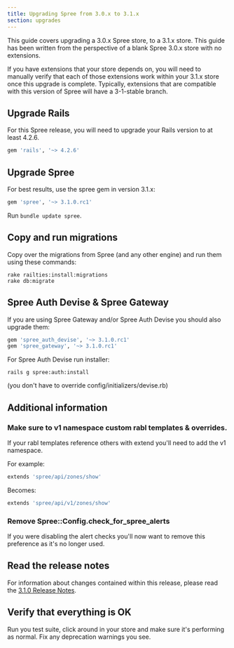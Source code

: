 ```yaml
---
title: Upgrading Spree from 3.0.x to 3.1.x
section: upgrades
---
```


This guide covers upgrading a 3.0.x Spree store, to a 3.1.x store. This
guide has been written from the perspective of a blank Spree 3.0.x store with
no extensions.

If you have extensions that your store depends on, you will need to manually
verify that each of those extensions work within your 3.1.x store once this
upgrade is complete. Typically, extensions that are compatible with this
version of Spree will have a 3-1-stable branch.

## Upgrade Rails

For this Spree release, you will need to upgrade your Rails version to at least 4.2.6.

```ruby
gem 'rails', '~> 4.2.6'
```

## Upgrade Spree

For best results, use the spree gem in version 3.1.x:

```ruby
gem 'spree', '~> 3.1.0.rc1'
```

Run `bundle update spree`.

## Copy and run migrations

Copy over the migrations from Spree (and any other engine) and run them using
these commands:

    rake railties:install:migrations
    rake db:migrate

## Spree Auth Devise & Spree Gateway

If you are using Spree Gateway and/or Spree Auth Devise you should also upgrade them:

```ruby
gem 'spree_auth_devise', '~> 3.1.0.rc1'
gem 'spree_gateway', '~> 3.1.0.rc1'
```

For Spree Auth Devise run installer:

    rails g spree:auth:install

(you don't have to override config/initializers/devise.rb)

## Additional information

### Make sure to v1 namespace custom rabl templates & overrides.

If your rabl templates reference others with extend you'll need to add the v1 namespace.

For example:

```ruby
extends 'spree/api/zones/show'
```

Becomes:

```ruby
extends 'spree/api/v1/zones/show'
```

### Remove Spree::Config.check_for_spree_alerts

If you were disabling the alert checks you'll now want to remove this preference as it's no longer used.


## Read the release notes

For information about changes contained within this release, please read the [3.1.0 Release Notes](http://guides.spreecommerce.org/release_notes/spree_3_1_0.html).

## Verify that everything is OK

Run you test suite, click around in your store and make sure it's performing as normal. Fix any deprecation warnings you see.
